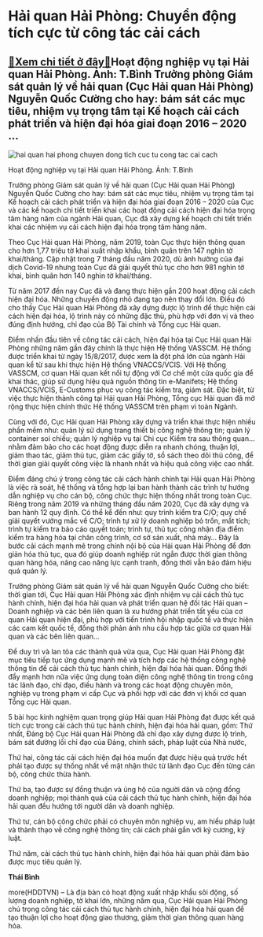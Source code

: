 Hải quan Hải Phòng: Chuyển động tích cực từ công tác cải cách
=============================================================

[:gift:Xem chi tiết ở đây:gift:](https://hddtvn.com/hai-quan-hai-phong-chuyen-dong-tich-cuc-tu-cong-tac-cai-cach/)Hoạt động nghiệp vụ tại Hải quan Hải Phòng. Ảnh: T.Bình Trưởng phòng Giám sát quản lý về hải quan (Cục Hải quan Hải Phòng) Nguyễn Quốc Cường cho hay: bám sát các mục tiêu, nhiệm vụ trọng tâm tại Kế hoạch cải cách phát triển và hiện đại hóa giai đoạn 2016 – 2020 …
-----------------------------------------------------------------------------------------------------------------------------------------------------------------------------------------------------------------------------------------------------------------------





![hai quan hai phong chuyen dong tich cuc tu cong tac cai cach](https://haiquanonline.com.vn/stores/news_dataimages/anhnd/082020/19/17/in_article/3638_4-2822_IMG_9391.jpg?rt=20200820080038 "Hải quan Hải Phòng Chuyển động tích cực từ công tác cải cách")


Hoạt động nghiệp vụ tại Hải quan Hải Phòng. Ảnh: T.Bình



Trưởng phòng Giám sát quản lý về hải quan (Cục Hải quan Hải Phòng) Nguyễn Quốc Cường cho hay: bám sát các mục tiêu, nhiệm vụ trọng tâm tại Kế hoạch cải cách phát triển và hiện đại hóa giai đoạn 2016 – 2020 của Cục và các kế hoạch chi tiết triển khai các hoạt động cải cách hiện đại hóa trọng tâm hàng năm của ngành Hải quan, Cục đã xây dựng kế hoạch chi tiết triển khai các nhiệm vụ cải cách hiện đại hóa trọng tâm hàng năm.





Theo Cục Hải quan Hải Phòng, năm 2019, toàn Cục thực hiện thông quan cho hơn 1,77 triệu tờ khai xuất nhập khẩu, bình quân trên 147 nghìn tờ khai/tháng. Cập nhật trong 7 tháng đầu năm 2020, dù ảnh hưởng của đại dịch Covid-19 nhưng toàn Cục đã giải quyết thủ tục cho hơn 981 nghìn tờ khai, bình quân hơn 140 nghìn tờ khai/tháng.



Từ năm 2017 đến nay Cục đã và đang thực hiện gần 200 hoạt động cải cách hiện đại hóa. Những chuyển động nhỏ đang tạo nên thay đổi lớn. Điều đó cho thấy Cục Hải quan Hải Phòng đã xây dựng được lộ trình để thực hiện cải cách hiện đại hóa, lộ trình này có những đặc thù, phù hợp với đơn vị và theo đúng định hướng, chỉ đạo của Bộ Tài chính và Tổng cục Hải quan.


Điểm nhấn đầu tiên về công tác cải cách, hiện đại hóa tại Cục Hải quan Hải Phòng những năm gần đây chính là thực hiện Hệ thống VASSCM. Hệ thống được triển khai từ ngày 15/8/2017, được xem là đột phá lớn của ngành Hải quan kể từ sau khi thực hiện Hệ thống VNACCS/VCIS. Với Hệ thống VASSCM, cơ quan Hải quan kết nối tự động với Cơ chế một cửa quốc gia để khai thác, giúp sử dụng hiệu quả nguồn thông tin e-Manifets; Hệ thống VNACCS/VCIS, E-Customs phục vụ công tác kiểm tra, giám sát. Đặc biệt, từ việc thực hiện thành công tại Hải quan Hải Phòng, Tổng cục Hải quan đã mở rộng thực hiện chính thức Hệ thống VASSCM trên phạm vi toàn Ngành.


Cùng với đó, Cục Hải quan Hải Phòng xây dựng và triển khai thực hiện nhiều phần mềm như: quản lý sử dụng trang thiết bị công nghệ thông tin; quản lý container soi chiếu; quản lý nghiệp vụ tại Chi cục Kiểm tra sau thông quan… nhằm đảm bảo cho các hoạt động được diễn ra nhanh chóng, thuận lợi, giảm thao tác, giảm thủ tục, giảm các giấy tờ, sổ sách theo dõi thủ công, để thời gian giải quyết công việc là nhanh nhất và hiệu quả công việc cao nhất.


Điểm đáng chú ý trong công tác cải cách hành chính tại Hải quan Hải Phòng là việc rà soát, hệ thống và tổng hợp lại ban hành thành các trình tự hướng dẫn nghiệp vụ cho cán bộ, công chức thực hiện thống nhất trong toàn Cục. Riêng trong năm 2019 và những tháng đầu năm 2020, Cục đã xây dựng và ban hành 12 quy định. Có thể kể đến như: quy trình kiểm tra C/O; quy chế giải quyết vướng mắc về C/O; trình tự xử lý doanh nghiệp bỏ trốn, mất tích; trình tự kiểm tra báo cáo quyết toán; trình tự, thủ tục công nhận địa điểm kiểm tra hàng hóa tại chân công trình, cơ sở sản xuất, nhà máy… Đây là bước cải cách mạnh mẽ trong chính nội bộ của Hải quan Hải Phòng để đơn giản hóa thủ tục, qua đó giúp doanh nghiệp rút ngắn được thời gian thông quan hàng hóa, nâng cao năng lực cạnh tranh, đồng thời vẫn bảo đảm hiệu quả quản lý.


Trưởng phòng Giám sát quản lý về hải quan Nguyễn Quốc Cường cho biết: thời gian tới, Cục Hải quan Hải Phòng xác định nhiệm vụ cải cách thủ tục hành chính, hiện đại hóa hải quan và phát triển quan hệ đối tác Hải quan – Doanh nghiệp và các bên liên quan là xu hướng phát triển tất yếu của cơ quan Hải quan hiện đại, phù hợp với tiến trình hội nhập quốc tế và thực hiện các cam kết quốc tế, đồng thời phản ánh nhu cầu hợp tác giữa cơ quan Hải quan và các bên liên quan…


Để duy trì và lan tỏa các thành quả vừa qua, Cục Hải quan Hải Phòng đặt mục tiêu tiếp tục ứng dụng mạnh mẽ và tích hợp các hệ thống công nghệ thông tin để cải cách thủ tục hành chính, hiện đại hóa hải quan. Đồng thời đẩy mạnh hơn nữa việc ứng dụng toàn diện công nghệ thông tin trong công tác lãnh đạo, chỉ đạo, điều hành và trong các hoạt động chuyên môn, nghiệp vụ trong phạm vi cấp Cục và phối hợp với các đơn vị khối cơ quan Tổng cục Hải quan.





5 bài học kinh nghiệm quan trọng giúp Hải quan Hải Phòng đạt được kết quả tích cực trong cải cách thủ tục hành chính, hiện đại hóa hải quan, gồm: 
Thứ nhất, Đảng bộ Cục Hải quan Hải Phòng đã chỉ đạo xây dựng được lộ trình, bám sát đường lối chỉ đạo của Đảng, chính sách, pháp luật của Nhà nước,


Thứ hai, công tác cải cách hiện đại hóa muốn đạt được hiệu quả trước hết phải tạo được sự thống nhất về mặt nhận thức từ lãnh đạo Cục đến từng cán bộ, công chức thừa hành.


Thứ ba, tạo được sự đồng thuận và ủng hộ của người dân và cộng đồng doanh nghiệp; mọi thành quả của cải cách thủ tục hành chính, hiện đại hóa hải quan đều hướng tới người dân và doanh nghiệp.


Thứ tư, cán bộ công chức phải có chuyên môn nghiệp vụ, am hiểu pháp luật và thành thạo về công nghệ thông tin; cải cách phải gắn với kỷ cương, kỷ luật.


Thứ năm, cải cách thủ tục hành chính, hiện đại hóa hải quan phải đảm bảo được mục tiêu quản lý.







**Thái Bình**



more(HDDTVN) – Là địa bàn có hoạt động xuất nhập khẩu sôi động, số lượng doanh nghiệp, tờ khai lớn, những năm qua, Cục Hải quan Hải Phòng chú trọng công tác cải cách thủ tục hành chính, hiện đại hóa hải quan để tạo thuận lợi cho hoạt động giao thương, giảm thời gian thông quan hàng hóa.

